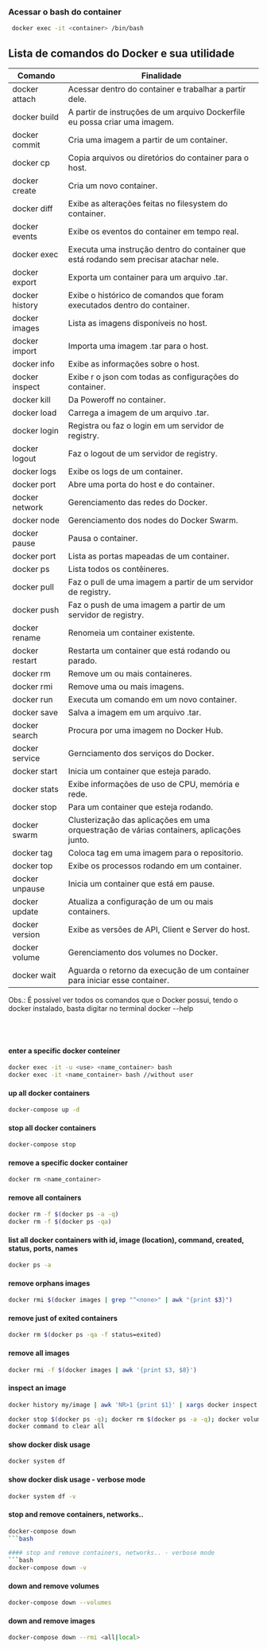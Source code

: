 ### Acessar o bash do container
```bash
 docker exec -it <container> /bin/bash
```

## Lista de comandos do Docker e sua utilidade

Comando        | Finalidade      
-------------- | -------------------------------
docker attach  |Acessar dentro do container e trabalhar a partir dele. 
docker build   |A partir de instruções de um arquivo Dockerfile eu possa criar uma imagem. 
docker commit  |Cria uma imagem a partir de um container.
docker cp      |Copia arquivos ou diretórios do container para o host.
docker create  |Cria um novo container.
docker diff    |Exibe as alterações feitas no filesystem do container.
docker events  |Exibe os eventos do container em tempo real.
docker exec    |Executa uma instrução dentro do container que está rodando sem precisar atachar nele.
docker export  |Exporta um container para um arquivo .tar.
docker history |Exibe o histórico de comandos que foram executados dentro do container.
docker images  |Lista as imagens disponíveis no host.
docker import  |Importa uma imagem .tar para o host.
docker info    |Exibe as informações sobre o host.
docker inspect |Exibe r o json com todas as configurações do container.
docker kill    |Da Poweroff no container.
docker load    |Carrega a imagem de um arquivo .tar.
docker login   |Registra ou faz o login em um servidor de registry.
docker logout  |Faz o logout de um servidor de registry.
docker logs    |Exibe os logs de um container.
docker port    |Abre uma porta do host e do container.
docker network |Gerenciamento das redes do Docker.
docker node    |Gerenciamento dos nodes do Docker Swarm.
docker pause   |Pausa o container.
docker port    |Lista as portas mapeadas de um container.
docker ps      | Lista todos os contêineres.
docker pull    |Faz o pull de uma imagem a partir de um servidor de registry.
docker push    |Faz o push de uma imagem a partir de um servidor de registry.
docker rename  |Renomeia um container existente.
docker restart |Restarta um container que está rodando ou parado.
docker rm      |Remove um ou mais containeres.
docker rmi     |Remove uma ou mais imagens.
docker run     |Executa um comando em um novo container.
docker save    |Salva a imagem em um arquivo .tar.
docker search  |Procura por uma imagem no Docker Hub.
docker service |Gernciamento dos serviços do Docker.
docker start   |Inicia um container que esteja parado.
docker stats   |Exibe informações de uso de CPU, memória e rede.
docker stop    |Para um container que esteja rodando.
docker swarm   |Clusterização das aplicações em uma orquestração de várias containers, aplicações junto.
docker tag     |Coloca tag em uma imagem para o repositorio.
docker top     |Exibe os processos rodando em um container.
docker unpause |Inicia um container que está em pause.
docker update  |Atualiza a configuração de um ou mais containers.
docker version |Exibe as versões de API, Client e Server do host.
docker volume  |Gerenciamento dos volumes no Docker.
docker wait    |Aguarda o retorno da execução de um container para iniciar esse container.

Obs.: É possível ver todos os comandos que o Docker possui, tendo o docker instalado, basta digitar no terminal docker --help


<br><br>


#### enter a specific docker conteiner
```bash
docker exec -it -u <use> <name_container> bash
docker exec -it <name_container> bash //without user
```

#### up all docker containers
```bash
docker-compose up -d
```

#### stop all docker containers
```bash
docker-compose stop
```

#### remove a specific docker container
```bash
docker rm <name_container>
```

#### remove all containers
```bash
docker rm -f $(docker ps -a -q)
docker rm -f $(docker ps -qa)
```

#### list all docker containers with id, image (location), command, created, status, ports, names
```bash
docker ps -a
```

#### remove orphans images
```bash
docker rmi $(docker images | grep "^<none>" | awk "{print $3}")
```

#### remove just of exited containers
```bash
docker rm $(docker ps -qa -f status=exited)
```

#### remove all images
```bash
docker rmi -f $(docker images | awk '{print $3, $8}')
```

#### inspect an image
```bash
docker history my/image | awk 'NR>1 {print $1}' | xargs docker inspect --format '{{ ((index .ContainerConfig.Cmd ) 0) }}'

docker stop $(docker ps -q); docker rm $(docker ps -a -q); docker volume rm $(docker volume ls -q); docker rmi $(docker images -q); docker network rm $(docker network ls -q);
docker command to clear all
```

#### show docker disk usage
```bash
docker system df
```

#### show docker disk usage - verbose mode
```bash
docker system df -v
```

#### stop and remove containers, networks..
```bash
docker-compose down 
```bash

#### stop and remove containers, networks.. - verbose mode
```bash
docker-compose down -v
```

#### down and remove volumes
```bash
docker-compose down --volumes 
```

#### down and remove images
```bash
docker-compose down --rmi <all|local> 
```
